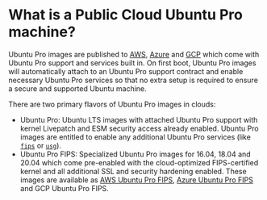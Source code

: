 # What is a Public Cloud Ubuntu Pro machine?

Ubuntu Pro images are published to [AWS](https://ubuntu.com/aws/pro), [Azure](https://ubuntu.com/azure/pro) and [GCP](https://ubuntu.com/gcp/pro) which come with Ubuntu
Pro support and services built in. On first boot, Ubuntu Pro images will automatically attach
to an Ubuntu Pro support contract and enable necessary Ubuntu Pro services so
that no extra setup is required to ensure a secure and supported Ubuntu machine.

There are two primary flavors of Ubuntu Pro images in clouds:

* Ubuntu Pro: Ubuntu LTS images with attached Ubuntu Pro support with kernel Livepatch and
ESM security access already enabled. Ubuntu Pro images are entitled to enable any additional Ubuntu Pro
services (like [`fips`](../howtoguides/enable_fips.md) or [`usg`](../howtoguides/enable_cis.md)).
* Ubuntu Pro FIPS: Specialized Ubuntu Pro images for 16.04, 18.04 and 20.04 which come pre-enabled
with the cloud-optimized FIPS-certified kernel and all additional SSL and security hardening
enabled. These images are available as [AWS Ubuntu Pro FIPS](https://ubuntu.com/aws/fips), [Azure Ubuntu Pro FIPS](https://ubuntu.com/azure/fips) and GCP Ubuntu Pro FIPS.
